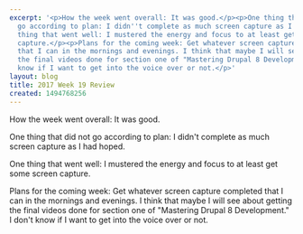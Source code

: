 ```yaml
---
excerpt: '<p>How the week went overall: It was good.</p><p>One thing that did not
  go according to plan: I didn''t complete as much screen capture as I had hoped.</p><p>One
  thing that went well: I mustered the energy and focus to at least get some screen
  capture.</p><p>Plans for the coming week: Get whatever screen capture completed
  that I can in the mornings and evenings. I think that maybe I will see about getting
  the final videos done for section one of "Mastering Drupal 8 Development." I don''t
  know if I want to get into the voice over or not.</p>'
layout: blog
title: 2017 Week 19 Review
created: 1494768256
---
```

<p>How the week went overall: It was good.</p><p>One thing that did not go according to plan: I didn't complete as much screen capture as I had hoped.</p><p>One thing that went well: I mustered the energy and focus to at least get some screen capture.</p><p>Plans for the coming week: Get whatever screen capture completed that I can in the mornings and evenings. I think that maybe I will see about getting the final videos done for section one of "Mastering Drupal 8 Development." I don't know if I want to get into the voice over or not.</p>
